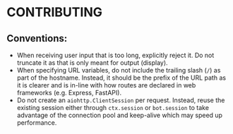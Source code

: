 # CONTRIBUTING

## Conventions:
- When receiving user input that is too long, explicitly reject it. Do not truncate it as that is only meant for output (display).
- When specifying URL variables, do not include the trailing slash (`/`) as part of the hostname. Instead, it should be the prefix of the URL path as it is clearer and is in-line with how routes are declared in web frameworks (e.g. Express, FastAPI).
- Do not create an `aiohttp.ClientSession` per request. Instead, reuse the existing session either through `ctx.session` or `bot.session` to take advantage of the connection pool and keep-alive which may speed up performance.
